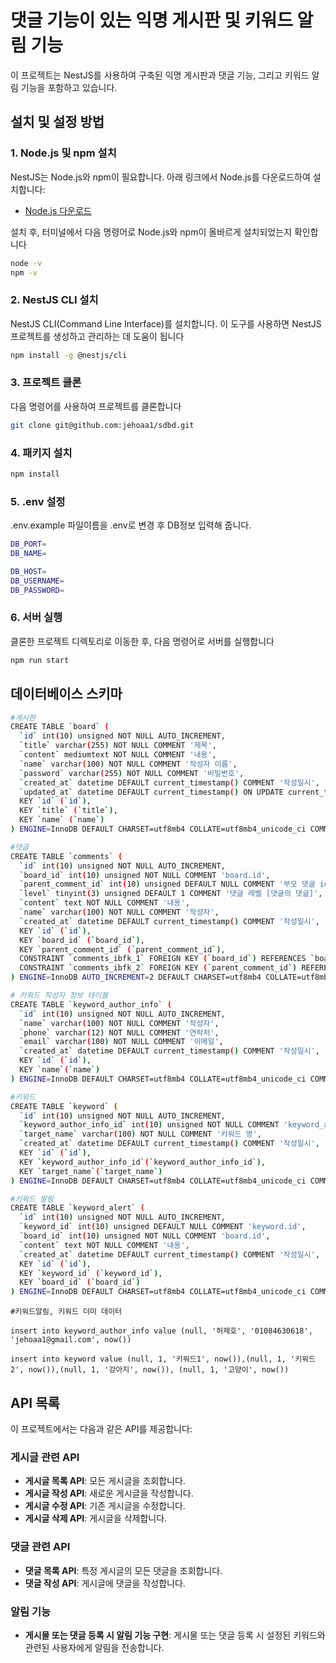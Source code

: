 # 댓글 기능이 있는 익명 게시판 및 키워드 알림 기능

이 프로젝트는 NestJS를 사용하여 구축된 익명 게시판과 댓글 기능, 그리고 키워드 알림 기능을 포함하고 있습니다.

## 설치 및 설정 방법

### 1. Node.js 및 npm 설치

NestJS는 Node.js와 npm이 필요합니다. 아래 링크에서 Node.js를 다운로드하여 설치합니다:

- [Node.js 다운로드](https://nodejs.org/)

설치 후, 터미널에서 다음 명령어로 Node.js와 npm이 올바르게 설치되었는지 확인합니다

```bash
node -v
npm -v
```

### 2. NestJS CLI 설치

NestJS CLI(Command Line Interface)를 설치합니다. 이 도구를 사용하면 NestJS 프로젝트를 생성하고 관리하는 데 도움이 됩니다

```bash
npm install -g @nestjs/cli
```

### 3. 프로젝트 클론

다음 명령어를 사용하여 프로젝트를 클론합니다

```bash
git clone git@github.com:jehoaa1/sdbd.git
```

### 4. 패키지 설치

```bash
npm install
```

### 5. .env 설정

.env.example 파일이름을 .env로 변경 후 DB정보 입력해 줍니다.

```bash
DB_PORT=
DB_NAME=

DB_HOST=
DB_USERNAME=
DB_PASSWORD=
```

### 6. 서버 실행

클론한 프로젝트 디렉토리로 이동한 후, 다음 명령어로 서버를 실행합니다

```bash
npm run start
```

## 데이터베이스 스키마

```bash
#게시판
CREATE TABLE `board` (
  `id` int(10) unsigned NOT NULL AUTO_INCREMENT,
  `title` varchar(255) NOT NULL COMMENT '제목',
  `content` mediumtext NOT NULL COMMENT '내용',
  `name` varchar(100) NOT NULL COMMENT '작성자 이름',
  `password` varchar(255) NOT NULL COMMENT '비밀번호',
  `created_at` datetime DEFAULT current_timestamp() COMMENT '작성일시',
  `updated_at` datetime DEFAULT current_timestamp() ON UPDATE current_timestamp() COMMENT '수정일시',
  KEY `id` (`id`),
  KEY `title` (`title`),
  KEY `name` (`name`)
) ENGINE=InnoDB DEFAULT CHARSET=utf8mb4 COLLATE=utf8mb4_unicode_ci COMMENT='게시판';
```

```bash
#댓글
CREATE TABLE `comments` (
  `id` int(10) unsigned NOT NULL AUTO_INCREMENT,
  `board_id` int(10) unsigned NOT NULL COMMENT 'board.id',
  `parent_comment_id` int(10) unsigned DEFAULT NULL COMMENT '부모 댓글 id',
  `level` tinyint(3) unsigned DEFAULT 1 COMMENT '댓글 레벨 [댓글의 댓글]',
  `content` text NOT NULL COMMENT '내용',
  `name` varchar(100) NOT NULL COMMENT '작성자',
  `created_at` datetime DEFAULT current_timestamp() COMMENT '작성일시',
  KEY `id` (`id`),
  KEY `board_id` (`board_id`),
  KEY `parent_comment_id` (`parent_comment_id`),
  CONSTRAINT `comments_ibfk_1` FOREIGN KEY (`board_id`) REFERENCES `board` (`id`) ON DELETE CASCADE,
  CONSTRAINT `comments_ibfk_2` FOREIGN KEY (`parent_comment_id`) REFERENCES `comments` (`id`) ON DELETE CASCADE
) ENGINE=InnoDB AUTO_INCREMENT=2 DEFAULT CHARSET=utf8mb4 COLLATE=utf8mb4_unicode_ci COMMENT='댓글';

```

```bash
# 키워드 작성자 정보 테이블
CREATE TABLE `keyword_author_info` (
  `id` int(10) unsigned NOT NULL AUTO_INCREMENT,
  `name` varchar(100) NOT NULL COMMENT '작성자',
  `phone` varchar(12) NOT NULL COMMENT '연락처',
  `email` varchar(100) NOT NULL COMMENT '이메일',
  `created_at` datetime DEFAULT current_timestamp() COMMENT '작성일시',
  KEY `id` (`id`),
  KEY `name`(`name`)
) ENGINE=InnoDB DEFAULT CHARSET=utf8mb4 COLLATE=utf8mb4_unicode_ci COMMENT='키워드 작성자 정보';
```

```bash
#키워드
CREATE TABLE `keyword` (
  `id` int(10) unsigned NOT NULL AUTO_INCREMENT,
  `keyword_author_info_id` int(10) unsigned NOT NULL COMMENT 'keyword_author_info.id',
  `target_name` varchar(100) NOT NULL COMMENT '키워드 명',
  `created_at` datetime DEFAULT current_timestamp() COMMENT '작성일시',
  KEY `id` (`id`),
  KEY `keyword_author_info_id`(`keyword_author_info_id`),
  KEY `target_name`(`target_name`)
) ENGINE=InnoDB DEFAULT CHARSET=utf8mb4 COLLATE=utf8mb4_unicode_ci COMMENT='키워드';
```

```bash
#키워드 알림
CREATE TABLE `keyword_alert` (
  `id` int(10) unsigned NOT NULL AUTO_INCREMENT,
  `keyword_id` int(10) unsigned DEFAULT NULL COMMENT 'keyword.id',
  `board_id` int(10) unsigned NOT NULL COMMENT 'board.id',
  `content` text NOT NULL COMMENT '내용',
  `created_at` datetime DEFAULT current_timestamp() COMMENT '작성일시',
  KEY `id` (`id`),
  KEY `keyword_id` (`keyword_id`),
  KEY `board_id` (`board_id`)
) ENGINE=InnoDB DEFAULT CHARSET=utf8mb4 COLLATE=utf8mb4_unicode_ci COMMENT='키워드 알림';
```

```
#키워드알림, 키워드 더미 데이터

insert into keyword_author_info value (null, '허제호', '01084630618', 'jehoaa1@gmail.com', now())

insert into keyword value (null, 1, '키워드1', now()),(null, 1, '키워드2', now()),(null, 1, '강아지', now()), (null, 1, '고양이', now())

```

## API 목록

이 프로젝트에서는 다음과 같은 API를 제공합니다:

### 게시글 관련 API

- **게시글 목록 API**: 모든 게시글을 조회합니다.
- **게시글 작성 API**: 새로운 게시글을 작성합니다.
- **게시글 수정 API**: 기존 게시글을 수정합니다.
- **게시글 삭제 API**: 게시글을 삭제합니다.

### 댓글 관련 API

- **댓글 목록 API**: 특정 게시글의 모든 댓글을 조회합니다.
- **댓글 작성 API**: 게시글에 댓글을 작성합니다.

### 알림 기능

- **게시물 또는 댓글 등록 시 알림 기능 구현**: 게시물 또는 댓글 등록 시 설정된 키워드와 관련된 사용자에게 알림을 전송합니다.
